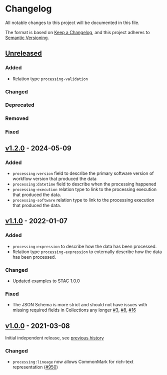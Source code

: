 # Changelog
All notable changes to this project will be documented in this file.

The format is based on [Keep a Changelog](https://keepachangelog.com/en/1.0.0/),
and this project adheres to [Semantic Versioning](https://semver.org/spec/v2.0.0.html).

## [Unreleased]

### Added

- Relation type `processing-validation`

### Changed

### Deprecated

### Removed

### Fixed

## [v1.2.0] - 2024-05-09

### Added

- `processing:version` field to describe the primary software version of workflow version that produced the data
- `processing:datetime` field to describe when the processing happened
- `processing-execution` relation type to link to the processing execution that produced the data.
- `processing-software` relation type to link to the processing execution that produced the data.

## [v1.1.0] - 2022-01-07

### Added

- `processing:expression` to describe how the data has been processed.
- Relation type `processing-expression` to externally describe how the data has been processed.

### Changed

- Updated examples to STAC 1.0.0

### Fixed

- The JSON Schema is more strict and should not have issues with missing required fields in Collections any longer [#3](https://github.com/stac-extensions/processing/issues/3), [#8](https://github.com/stac-extensions/processing/issues/8), [#16](https://github.com/stac-extensions/processing/issues/16)

## [v1.0.0] - 2021-03-08

Initial independent release, see [previous history](https://github.com/radiantearth/stac-spec/commits/4a841605ad83a16f45fcb88ed90117d6c77a7f04/extensions/processing)

### Changed

- `processing:lineage` now allows CommonMark for rich-text representation ([#950](https://github.com/radiantearth/stac-spec/issues/950))

[Unreleased]: <https://github.com/stac-extensions/processing/compare/v1.2.0...HEAD>
[v1.2.0]: <https://github.com/stac-extensions/processing/compare/v1.2.0...v1.1.0>
[v1.1.0]: <https://github.com/stac-extensions/processing/compare/v1.1.0...v1.0.0>
[v1.0.0]: <https://github.com/stac-extensions/processing/tree/v1.0.0>
